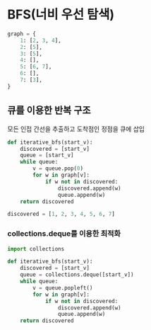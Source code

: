 # BFS(너비 우선 탐색)
```python
graph = {
    1: [2, 3, 4],
    2: [5],
    3: [5],
    4: [],
    5: [6, 7],
    6: [],
    7: [3],
}
```

## 큐를 이용한 반복 구조

모든 인접 간선을 추출하고 도착점인 정점을 큐에 삽입

```python
def iterative_bfs(start_v):
    discovered = [start_v]
    queue = [start_v]
    while queue:
        v = queue.pop(0)
        for w in graph[v]:
            if w not in discovered:
                discovered.append(w)
                queue.append(w)
    return discovered
```
```python
discovered = [1, 2, 3, 4, 5, 6, 7]
```

### collections.deque를 이용한 최적화

```python
import collections

def iterative_bfs(start_v):
    discovered = [start_v]
    queue = collections.deque([start_v])
    while queue:
        v = queue.popleft()
        for w in graph[v]:
            if w not in discovered:
                discovered.append(w)
                queue.append(w)
    return discovered
```